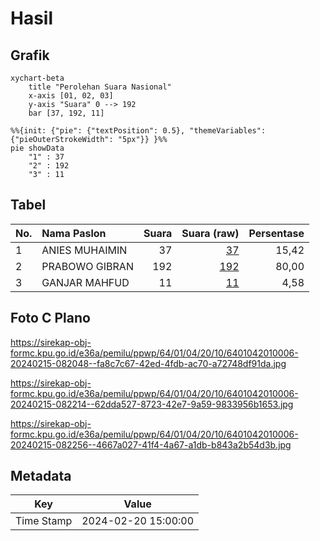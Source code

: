 # Hasil

## Grafik

```mermaid
xychart-beta
    title "Perolehan Suara Nasional"
    x-axis [01, 02, 03]
    y-axis "Suara" 0 --> 192
    bar [37, 192, 11]
```

```mermaid
%%{init: {"pie": {"textPosition": 0.5}, "themeVariables": {"pieOuterStrokeWidth": "5px"}} }%%
pie showData
    "1" : 37
    "2" : 192
    "3" : 11
```

## Tabel

| No. | Nama Paslon    | Suara | Suara (raw) | Persentase |
|:--- |:-------------- | -----:| -----------:| ----------:|
| 1   | ANIES MUHAIMIN | 37    | [37][p-1]   | 15,42      |
| 2   | PRABOWO GIBRAN | 192   | [192][p-2]  | 80,00      |
| 3   | GANJAR MAHFUD  | 11    | [11][p-3]   | 4,58       |


[p-1]: https://github.com/gigit-pemilu/pemilu-2024/blob/main/pilpres/hitung-suara/sub/64-kalimantan-timur/sub/01-paser/sub/04-tanah-grogot/sub/2010-muara-pasir/sub/006-tps/sub/paslon-1.txt
[p-2]: https://github.com/gigit-pemilu/pemilu-2024/blob/main/pilpres/hitung-suara/sub/64-kalimantan-timur/sub/01-paser/sub/04-tanah-grogot/sub/2010-muara-pasir/sub/006-tps/sub/paslon-2.txt
[p-3]: https://github.com/gigit-pemilu/pemilu-2024/blob/main/pilpres/hitung-suara/sub/64-kalimantan-timur/sub/01-paser/sub/04-tanah-grogot/sub/2010-muara-pasir/sub/006-tps/sub/paslon-3.txt

## Foto C Plano

https://sirekap-obj-formc.kpu.go.id/e36a/pemilu/ppwp/64/01/04/20/10/6401042010006-20240215-082048--fa8c7c67-42ed-4fdb-ac70-a72748df91da.jpg

https://sirekap-obj-formc.kpu.go.id/e36a/pemilu/ppwp/64/01/04/20/10/6401042010006-20240215-082214--62dda527-8723-42e7-9a59-9833956b1653.jpg

https://sirekap-obj-formc.kpu.go.id/e36a/pemilu/ppwp/64/01/04/20/10/6401042010006-20240215-082256--4667a027-41f4-4a67-a1db-b843a2b54d3b.jpg


## Metadata

| Key        | Value               |
| ---------- | ------------------- |
| Time Stamp | 2024-02-20 15:00:00 |



